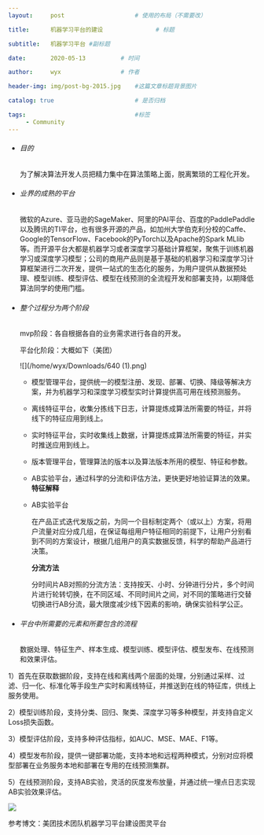 ```yaml
---
layout:     post   				    # 使用的布局（不需要改）

title:      机器学习平台的建设 				# 标题 

subtitle:   机器学习平台 #副标题

date:       2020-05-13			# 时间

author:     wyx					# 作者

header-img: img/post-bg-2015.jpg 	#这篇文章标题背景图片

catalog: true 						# 是否归档

tags:								#标签
     - Community
---
```


- ###### 目的

  为了解决算法开发人员把精力集中在算法策略上面，脱离繁琐的工程化开发。

- ###### 业界的成熟的平台

  微软的Azure、亚马逊的SageMaker、阿里的PAI平台、百度的PaddlePaddle以及腾讯的TI平台，也有很多开源的产品，如加州大学伯克利分校的Caffe、Google的TensorFlow、Facebook的PyTorch以及Apache的Spark MLlib等。而开源平台大都是机器学习或者深度学习基础计算框架，聚焦于训练机器学习或深度学习模型；公司的商用产品则是基于基础的机器学习和深度学习计算框架进行二次开发，提供一站式的生态化的服务，为用户提供从数据预处理、模型训练、模型评估、模型在线预测的全流程开发和部署支持，以期降低算法同学的使用门槛。

- ###### 整个过程分为两个阶段

  mvp阶段：各自根据各自的业务需求进行各自的开发。

  平台化阶段：大概如下（美团）

  ![](/home/wyx/Downloads/640 (1).png)

  - 模型管理平台，提供统一的模型注册、发现、部署、切换、降级等解决方案，并为机器学习和深度学习模型实时计算提供高可用在线预测服务。

  - 离线特征平台，收集分拣线下日志，计算提炼成算法所需要的特征，并将线下的特征应用到线上。

  - 实时特征平台，实时收集线上数据，计算提炼成算法所需要的特征，并实时推送应用到线上。

  - 版本管理平台，管理算法的版本以及算法版本所用的模型、特征和参数。

  - AB实验平台，通过科学的分流和评估方法，更快更好地验证算法的效果。
     **特征解释**

  - AB实验平台

     在产品正式迭代发版之前，为同一个目标制定两个（或以上）方案，将用户流量对应分成几组，在保证每组用户特征相同的前提下，让用户分别看到不同的方案设计，根据几组用户的真实数据反馈，科学的帮助产品进行决策。 

     **分流方法**

     分时间片AB对照的分流方法：支持按天、小时、分钟进行分片，多个时间片进行轮转切换，在不同区域、不同时间片之间，对不同的策略进行交替切换进行AB分流，最大限度减少线下因素的影响，确保实验科学公正。

- ###### 平台中所需要的元素和所要包含的流程

   数据处理、特征生产、样本生成、模型训练、模型评估、模型发布、在线预测和效果评估。

1）首先在获取数据阶段，支持在线和离线两个层面的处理，分别通过采样、过滤、归一化、标准化等手段生产实时和离线特征，并推送到在线的特征库，供线上服务使用。

2）模型训练阶段，支持分类、回归、聚类、深度学习等多种模型，并支持自定义Loss损失函数。

3）模型评估阶段，支持多种评估指标，如AUC、MSE、MAE、F1等。

4）模型发布阶段，提供一键部署功能，支持本地和远程两种模式，分别对应将模型部署在业务服务本地和部署在专用的在线预测集群。

5）在线预测阶段，支持AB实验，灵活的灰度发布放量，并通过统一埋点日志实现AB实验效果评估。

![](/home/wyx/Downloads/111.png)

参考博文：美团技术团队机器学习平台建设图灵平台